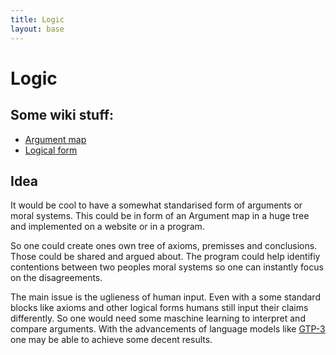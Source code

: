 ```yaml
---
title: Logic
layout: base
---
```


# Logic

## Some wiki stuff:

- [Argument map](https://en.wikipedia.org/wiki/Argument_map)
- [Logical form](https://en.wikipedia.org/wiki/Logical_form)

## Idea

It would be cool to have a somewhat standarised form of arguments or moral systems. This could be in form of an Argument map in a huge tree and implemented on a website or in a program.

So one could create ones own tree of axioms, premisses and conclusions. Those could be shared and argued about. The program could help identifiy contentions between two peoples moral systems so one can instantly focus on the disagreements.

The main issue is the uglieness of human input. Even with a some standard blocks like axioms and other logical forms humans still input their claims differently. So one would need some maschine learning to interpret and compare arguments. With the advancements of language models like [GTP-3](https://en.wikipedia.org/wiki/GPT-3) one may be able to achieve some decent results.
